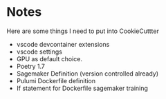 # Notes

Here are some things I need to put into CookieCuttter

- vscode devcontainer extensions
- vscode settings
- GPU as default choice.
- Poetry 1.7
- Sagemaker Definition (version controlled already)
- Pulumi Dockerfile definition
- If statement for Dockerfile sagemaker training
